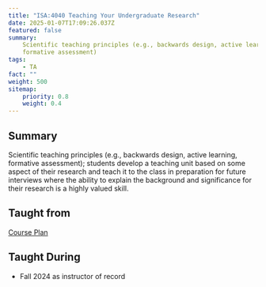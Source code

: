 ```yaml
---
title: "ISA:4040 Teaching Your Undergraduate Research"
date: 2025-01-07T17:09:26.037Z
featured: false
summary:
    Scientific teaching principles (e.g., backwards design, active learning,
    formative assessment)
tags:
    - TA
fact: ""
weight: 500
sitemap:
    priority: 0.8
    weight: 0.4
---
```


## Summary

Scientific teaching principles (e.g., backwards design, active learning,
formative assessment); students develop a teaching unit based on some aspect of
their research and teach it to the class in preparation for future interviews
where the ability to explain the background and significance for their research
is a highly valued skill.

## Taught from

[Course Plan](../../resources/course_plans/mfacotur)

## Taught During

-   Fall 2024 as instructor of record
